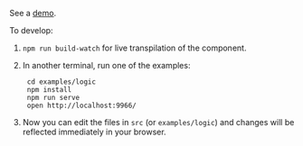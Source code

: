See a [demo](http://contours.github.io/react-transcript-player/examples/logic/).

To develop:

1. `npm run build-watch` for live transpilation of the component.

2. In another terminal, run one of the examples:

        cd examples/logic
        npm install
        npm run serve
        open http://localhost:9966/

3. Now you can edit the files in `src` (or `examples/logic`) and
   changes will be reflected immediately in your browser.
